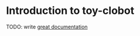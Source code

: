 # Introduction to toy-clobot

TODO: write [great documentation](http://jacobian.org/writing/what-to-write/)
